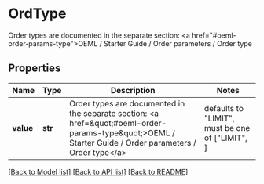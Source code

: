 # OrdType

Order types are documented in the separate section: <a href=\"#oeml-order-params-type\">OEML / Starter Guide / Order parameters / Order type</a> 

## Properties
Name | Type | Description | Notes
------------ | ------------- | ------------- | -------------
**value** | **str** | Order types are documented in the separate section: &lt;a href&#x3D;\&quot;#oeml-order-params-type\&quot;&gt;OEML / Starter Guide / Order parameters / Order type&lt;/a&gt;  | defaults to "LIMIT",  must be one of ["LIMIT", ]

[[Back to Model list]](../README.md#documentation-for-models) [[Back to API list]](../README.md#documentation-for-api-endpoints) [[Back to README]](../README.md)



